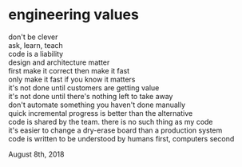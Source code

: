 # engineering values

<style>
    @media screen and (max-width: 500px) {
        body {
            font-size: 8pt;
        }
    }
</style>

don't be clever<br />
ask, learn, teach<br />
code is a liability<br />
design and architecture matter<br />
first make it correct then make it fast<br />
only make it fast if you know it matters<br />
it's not done until customers are getting value<br />
it's not done until there's nothing left to take away<br />
don't automate something you haven't done manually<br />
quick incremental progress is better than the alternative<br />
code is shared by the team. there is no such thing as my code<br />
it's easier to change a dry-erase board than a production system<br />
code is written to be understood by humans first, computers second<br />

August 8th, 2018
